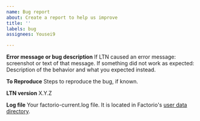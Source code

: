 ```yaml
---
name: Bug report
about: Create a report to help us improve
title: ''
labels: bug
assignees: Yousei9

---
```


**Error message or bug description**
If LTN caused an error message: screenshot or text of that message.
If something did not work as expected: Description of the behavior and what you expected instead.

**To Reproduce**
Steps to reproduce the bug, if known.

**LTN version**
X.Y.Z

**Log file**
Your factorio-current.log file. It is located in Factorio's [user data directory](https://wiki.factorio.com/Application_directory#User_data_directory).
